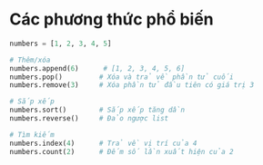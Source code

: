 # Các phương thức phổ biến

```python
numbers = [1, 2, 3, 4, 5]
```

```python
# Thêm/xóa
numbers.append(6)      # [1, 2, 3, 4, 5, 6]
numbers.pop()         # Xóa và trả về phần tử cuối
numbers.remove(3)     # Xóa phần tử đầu tiên có giá trị 3
```

```python
# Sắp xếp
numbers.sort()        # Sắp xếp tăng dần
numbers.reverse()     # Đảo ngược list
```

```python
# Tìm kiếm
numbers.index(4)      # Trả về vị trí của 4
numbers.count(2)      # Đếm số lần xuất hiện của 2
```
